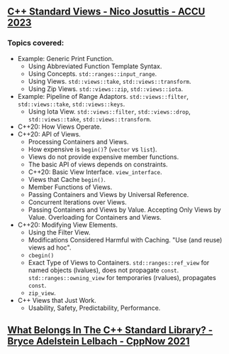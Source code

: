 ## [C++ Standard Views - Nico Josuttis - ACCU 2023](https://www.youtube.com/watch?v=qv29fo9sUjY)
### Topics covered:
* Example: Generic Print Function.
  * Using Abbreviated Function Template Syntax.
  * Using Concepts. `std::ranges::input_range`.
  * Using Views. `std::views::take`, `std::views::transform`.
  * Using Zip Views. `std::views::zip`, `std::views::iota`.
* Example: Pipeline of Range Adaptors. `std::views::filter`, `std::views::take`, `std::views::keys`.
  * Using Iota View. `std::views::filter`, `std::views::drop`, `std::views::take`, `std::views::transform`. 
* C++20: How Views Operate.
* C++20: API of Views.
  * Processing Containers and Views.
  * How expensive is `begin()`? (`vector` vs `list`).
  * Views do not provide expensive member functions.
  * The basic API of views depends on constraints.
  * C++20: Basic View Interface. `view_interface`.
  * Views that Cache `begin()`.
  * Member Functions of Views.
  * Passing Containers and Views by Universal Reference.
  * Concurrent Iterations over Views.
  * Passing Containers and Views by Value. Accepting Only Views by Value. Overloading for Containers and Views.
* C++20: Modifying View Elements.
  * Using the Filter View.
  * Modifications Considered Harmful with Caching. "Use (and reuse) views ad hoc".
  * `cbegin()`
  * Exact Type of Views to Containers. `std::ranges::ref_view` for named objects (lvalues), does not propagate `const`. `std::ranges::owning_view` for temporaries (rvalues), propagates `const`.
  * `zip_view`.
* C++ Views that Just Work.
  * Usability, Safety, Predictability, Performance.

## [What Belongs In The C++ Standard Library? - Bryce Adelstein Lelbach - CppNow 2021](https://www.youtube.com/watch?v=OgM0MYb4DqE)


